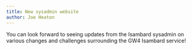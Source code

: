 ```yaml
---
title: New sysadmin website
author: Joe Heaton
---
```


You can look forward to seeing updates from the Isambard sysadmin on various changes and challenges surrounding the GW4 Isambard service!
